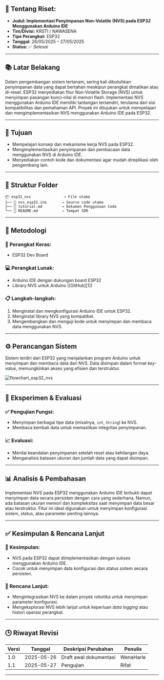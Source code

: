 ## 📘 Tentang Riset:

* **Judul: Implementasi Penyimpanan Non-Volatile (NVS) pada ESP32 Menggunakan Arduino IDE**
* **Tim/Divisi:** KRSTI / NAWASENA
* **Tipe Perangkat:** ESP32
* **Tanggal:** 26/05/2025 – 27/05/2025
* **Status:** ✅ *Selesai*

---

## 📚 Latar Belakang

Dalam pengembangan sistem tertanam, sering kali dibutuhkan penyimpanan data yang dapat bertahan meskipun perangkat dimatikan atau di-reset. ESP32 menyediakan fitur Non-Volatile Storage (NVS) untuk menyimpan pasangan kunci-nilai di memori flash. Implementasi NVS menggunakan Arduino IDE memiliki tantangan tersendiri, terutama dari sisi kompatibilitas dan pemahaman API. Proyek ini ditujukan untuk mempelajari dan mengimplementasikan NVS menggunakan Arduino IDE pada ESP32.

---

## 🎯 Tujuan

* Mempelajari konsep dan mekanisme kerja NVS pada ESP32.
* Mengimplementasikan penyimpanan dan pembacaan data menggunakan NVS di Arduino IDE.
* Menyediakan contoh kode dan dokumentasi agar mudah direplikasi oleh pengembang lain.

---

## 📁 Struktur Folder

```
📦 esp32_nvs               → File utama
├── 📜 nvs_esp32.ino       → Source code utama
├── 📜 tutorial.md         → Dokumen Penggunaan Code
└── 📜 README.md           → Tempat SDR
```

---

## 🔬 Metodologi

### 🔧 Perangkat Keras:

* ESP32 Dev Board

### 💻 Perangkat Lunak:

* Arduino IDE dengan dukungan board ESP32
* Library NVS untuk Arduino (\[GitHub]\[1])

### 📋 Langkah-langkah:

1. Menginstal dan mengkonfigurasi Arduino IDE untuk ESP32.
2. Menginstal library NVS yang kompatibel.
3. Mengembangkan dan menguji kode untuk menyimpan dan membaca data menggunakan NVS.


---

## ⚙️ Perancangan Sistem

Sistem terdiri dari ESP32 yang menjalankan program Arduino untuk menyimpan dan membaca data dari NVS. Data disimpan dalam format *key-value*, memungkinkan akses yang efisien dan terstruktur.

![flowchart\_esp32\_nvs](https://github.com/user-attachments/assets/74e29b2c-452e-4fb3-a026-fb38fde6bd05)

---

## 🧪 Eksperimen & Evaluasi

### ✅ Pengujian Fungsi:

* Menyimpan berbagai tipe data (misalnya, `int`, `String`) ke NVS.
* Membaca kembali data untuk memastikan integritas penyimpanan.

### 📈 Evaluasi:

* Menilai keandalan penyimpanan setelah reset atau kehilangan daya.
* Menganalisis batasan ukuran dan jumlah data yang dapat disimpan.

---

## 📊 Analisis & Pembahasan

Implementasi NVS pada ESP32 menggunakan Arduino IDE terbukti dapat menyimpan data secara persisten dengan cara yang sederhana. Namun, ada batasan ukuran memori dan kompleksitas saat menyimpan data besar atau terstruktur. Fitur ini ideal digunakan untuk menyimpan konfigurasi sistem, status, atau parameter penting lainnya.

---

## ✅ Kesimpulan & Rencana Lanjut

### 📌 Kesimpulan:

* NVS pada ESP32 dapat diimplementasikan dengan sukses menggunakan Arduino IDE.
* Cocok untuk menyimpan data konfigurasi dan status sistem secara persisten.

### 🚀 Rencana Lanjut:

* Mengintegrasikan NVS ke dalam proyek robotika untuk menyimpan parameter konfigurasi.
* Mengeksplorasi NVS lebih lanjut untuk keperluan *data logging* atau histori operasi perangkat.

---

## 🕒 Riwayat Revisi

| Versi | Tanggal    | Deskripsi Perubahan    | Penulis   |
| ----- | ---------- | ---------------------- | --------- |
| 1.0   | 2025-05-26 | Draft awal dokumentasi | WenaHarle |
| 1.1   | 2025-05-27 | Pengujian              | Rifat     |

---
